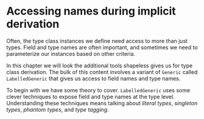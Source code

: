 # Accessing names during implicit derivation

Often, the type class instances we define
need access to more than just types.
Field and type names are often important,
and sometimes we need to parameterize our instances
based on other criteria.

In this chapter we will look the additional tools
shapeless gives us for type class derivation.
The bulk of this content involves
a variant of `Generic` called `LabelledGeneric`
that gives us access to field names and type names.

To begin with we have some theory to cover.
`LabelledGeneric` uses some clever techniques
to expose field and type names at the type level.
Understanding these techniques means
talking about *literal types*, *singleton types*,
*phantom types*, and *type tagging*.
